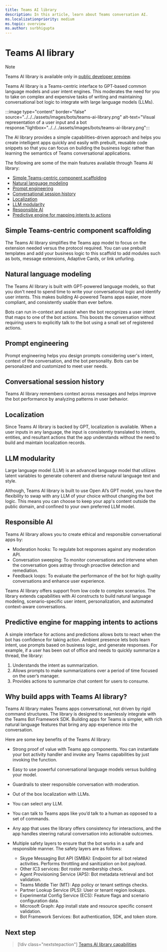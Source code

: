 ```yaml
---
title: Teams AI library
description: In this article, learn about Teams conversation AI.
ms.localizationpriority: medium
ms.topic: overview
ms.author: surbhigupta
---
```


# Teams AI library

> [!NOTE]
>
> Teams AI library is available only in [public developer preview](~/resources/dev-preview/developer-preview-intro.md).

Teams AI library is a Teams-centric interface to GPT-based common language models and user intent engines. This moderates the need for you to take on complex and expensive tasks of writing and maintaining conversational bot logic to integrate with large language models (LLMs).

:::image type="content" border="false" source="../../../assets/images/bots/teams-ai-library.png" alt-text="Visual representation of a user input and a bot response."lightbox="../../../assets/images/bots/teams-ai-library.png":::

The AI library provides a simple capabilities-driven approach and helps you create intelligent apps quickly and easily with prebuilt, reusable code snippets so that you can focus on building the business logic rather than learning the semantics of Teams conversational applications.

The following are some of the main features available through Teams AI library:

* [Simple Teams-centric component scaffolding](#simple-teams-centric-component-scaffolding)
* [Natural language modeling](#natural-language-modeling)
* [Prompt engineering](#prompt-engineering)
* [Conversational session history](#conversational-session-history)
* [Localization](#localization)
* [LLM modularity](#llm-modularity)
* [Responsible AI](#responsible-ai)
* [Predictive engine for mapping intents to actions](#predictive-engine-for-mapping-intents-to-actions)

## Simple Teams-centric component scaffolding

The Teams AI library simplifies the Teams app model to focus on the extension needed versus the protocol required. You can use prebuilt templates and add your business logic to this scaffold to add modules such as bots, message extensions, Adaptive Cards, or link unfurling.

## Natural language modeling

The Teams AI library is built with GPT-powered language models, so that you don't need to spend time to write your conversational logic and identify user intents. This makes building AI-powered Teams apps easier, more compliant, and consistently usable than ever before.

Bots can run in-context and assist when the bot recognizes a user intent that maps to one of the bot actions. This boosts the conversation without requiring users to explicitly talk to the bot using a small set of registered actions.

## Prompt engineering

Prompt engineering helps you design prompts considering user's intent, context of the conversation, and the bot personality. Bots can be personalized and customized to meet user needs.

## Conversational session history

Teams AI library remembers context across messages and helps improve the bot performance by analyzing patterns in user behavior.

## Localization

Since Teams AI library is backed by GPT, localization is available. When a user inputs in any language, the input is consistently translated to intents, entities, and resultant actions that the app understands without the need to build and maintain localization records.

## LLM modularity

Large language model (LLM) is an advanced language model that utilizes latent variables to generate coherent and diverse natural language text and style.

Although, Teams AI library is built to use Open AI’s GPT model, you have the flexibility to swap with any LLM of your choice without changing the bot logic. This means you can choose to keep your app's content outside the public domain, and confined to your own preferred LLM model.

## Responsible AI

Teams AI library allows you to create ethical and responsible conversational apps by:

* Moderation hooks: To regulate bot responses against any moderation API.
* Conversation sweeping: To monitor conversations and intervene when the conversation goes astray through proactive detection and remediation.
* Feedback loops: To evaluate the performance of the bot for high quality conversations and enhance user experience.

Teams AI library offers support from low code to complex scenarios. The library extends capabilities with AI constructs to build natural language modeling, scenario-specific user intent, personalization, and automated context-aware conversations.

## Predictive engine for mapping intents to actions  

A simple interface for actions and predictions allows bots to react when the bot has confidence for taking action. Ambient presence lets bots learn intent, use prompts based on business logic, and generate responses. For example, if a user has been out of office and needs to quickly summarize a thread, the library:

1. Understands the intent as summarization.
1. Allows prompts to make summarizations over a period of time focused on the user’s manager.
1. Provides actions to summarize chat content for users to consume.

## Why build apps with Teams AI library?

Teams AI library makes Teams apps conversational, not driven by rigid command structures. The library is designed to seamlessly integrate with the Teams Bot Framework SDK. Building apps for Teams is simpler, with rich natural language features that bring any app experience into the conversation.

Here are some key benefits of the Teams AI library:

* ​Strong proof of value with Teams app components​. You can instantiate your bot activity handler and invoke any Teams capabilities by just invoking the function.

* ​Easy to use powerful conversational language models versus building your model​.

* ​Guardrails to steer responsible conversation with moderation​.

* ​Out of the box localization with LLMs.

* You can select any LLM.

* You can talk to Teams apps like you’d talk to a human as opposed to a set of commands​.

* ​Any app that uses the library offers consistency for interactions, and the app handles steering natural conversation into actionable outcomes.

* Multiple safety layers to ensure that the bot works in a safe and responsible manner. The safety layers are as follows:

  * Skype Messaging Bot API (SMBA): Endpoint for all bot related activities. Performs throttling and sanitization on bot payload.
  * Other IC3 services: Bot roster membership check.
  * Agent Provisioning Service (APS): Bot metadata retrieval and bot validation.
  * Teams Middle Tier (MT): App policy or tenant settings checks.
  * Partner Lookup Service (PLS): User or tenant region lookups.
  * Experimental Config Service (ECS): Feature flags and scenario configuration data.
  * Microsoft Graph: App install state and resource specific consent validation.
  * Bot Framework Services: Bot authentication, SDK, and token store.

<!-- ## Bots Architecture overview

The bot framework using Teams AI library requires the following:

* Support to OAuth S2S
* Adherence to Activity schema for reading and writing JSON documents
* Invoking Rest APIs to determine additional context required to handle a user's message, such as Azure Active Directory (Azure AD) ID and UPN of the user the bot is interacting with. -->

## Next step

> [!div class="nextstepaction"]
> [Teams AI library capabilities](how-conversation-ai-core-capabilities.md)
